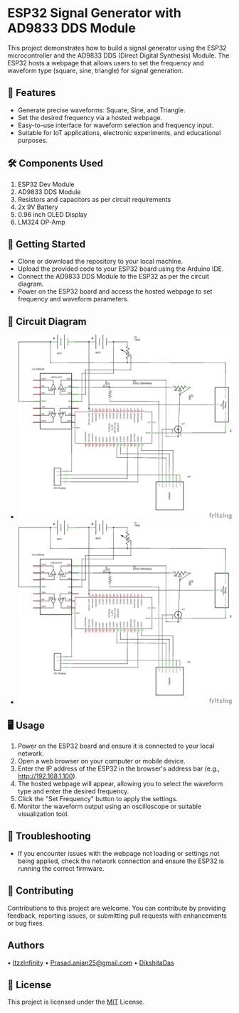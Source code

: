 # ESP32 Signal Generator with AD9833 DDS Module
This project demonstrates how to build a signal generator using the ESP32 microcontroller and the AD9833 DDS (Direct Digital Synthesis) Module. The ESP32 hosts a webpage that allows users to set the frequency and waveform type (square, sine, triangle) for signal generation.

## 🚀 Features
- Generate precise waveforms: Square, Sine, and Triangle.
- Set the desired frequency via a hosted webpage.
- Easy-to-use interface for waveform selection and frequency input.
- Suitable for IoT applications, electronic experiments, and educational purposes.
## 🛠️ Components Used
1. ESP32 Dev Module
2. AD9833 DDS Module
3. Resistors and capacitors as per circuit requirements
4. 2x 9V Battery
5. 0.96 inch OLED Display
6. LM324 OP-Amp
## 🚦 Getting Started
- Clone or download the repository to your local machine.
- Upload the provided code to your ESP32 board using the Arduino IDE.
- Connect the AD9833 DDS Module to the ESP32 as per the circuit diagram.
- Power on the ESP32 board and access the hosted webpage to set frequency and waveform parameters.
## 📌 Circuit Diagram
- ![Schematic](https://github.com/ItzzInfinity/Signal-Generator-Using-ESP32/blob/main/Images/FunctionGen_schem.jpg?raw=true)
- ![Graphical View](https://github.com/ItzzInfinity/Signal-Generator-Using-ESP32/blob/main/Images/FunctionGen_schem.jpg)
## 🖥️ Usage
1. Power on the ESP32 board and ensure it is connected to your local network.
2. Open a web browser on your computer or mobile device.
3. Enter the IP address of the ESP32 in the browser's address bar (e.g., http://192.168.1.100).
4. The hosted webpage will appear, allowing you to select the waveform type and enter the desired frequency.
5. Click the "Set Frequency" button to apply the settings.
6. Monitor the waveform output using an oscilloscope or suitable visualization tool.
## 🔧 Troubleshooting
- If you encounter issues with the webpage not loading or settings not being applied, check the network connection and ensure the ESP32 is running the correct firmware.
## 🌟 Contributing
Contributions to this project are welcome. You can contribute by providing feedback, reporting issues, or submitting pull requests with enhancements or bug fixes.
## Authors
•	[ItzzInfinity](https://www.linkedin.com/in/anjan-prasad-itzzinfinity/)
•	Prasad.anjan25@gmail.com
•	[DikshitaDas](https://github.com/DikshitaDas)
## 📄 License
This project is licensed under the [MIT](https://choosealicense.com/licenses/mit/) License.
